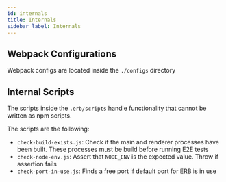 ```yaml
---
id: internals
title: Internals
sidebar_label: Internals
---
```


## Webpack Configurations

Webpack configs are located inside the `./configs` directory

## Internal Scripts

The scripts inside the `.erb/scripts` handle functionality that cannot be written as npm scripts.

The scripts are the following:

- `check-build-exists.js`: Check if the main and renderer processes have been built. These processes must be build before running E2E tests
- `check-node-env.js`: Assert that `NODE_ENV` is the expected value. Throw if assertion fails
- `check-port-in-use.js`: Finds a free port if default port for ERB is in use
